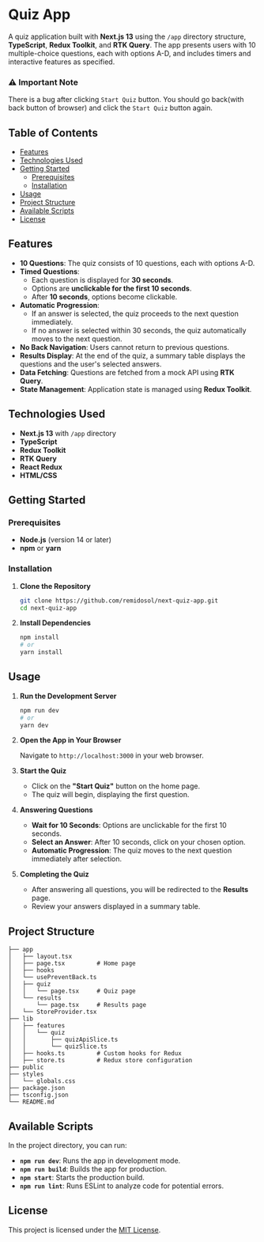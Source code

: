 # Quiz App

A quiz application built with **Next.js 13** using the `/app` directory structure, **TypeScript**, **Redux Toolkit**, and **RTK Query**. The app presents users with 10 multiple-choice questions, each with options A-D, and includes timers and interactive features as specified.

### ⚠ Important Note
There is a bug after clicking `Start Quiz` button. You should go back(with back button of browser) and click the `Start Quiz` button again.

## Table of Contents

- [Features](#features)
- [Technologies Used](#technologies-used)
- [Getting Started](#getting-started)
  - [Prerequisites](#prerequisites)
  - [Installation](#installation)
- [Usage](#usage)
- [Project Structure](#project-structure)
- [Available Scripts](#available-scripts)
- [License](#license)

## Features

- **10 Questions**: The quiz consists of 10 questions, each with options A-D.
- **Timed Questions**:
  - Each question is displayed for **30 seconds**.
  - Options are **unclickable for the first 10 seconds**.
  - After **10 seconds**, options become clickable.
- **Automatic Progression**:
  - If an answer is selected, the quiz proceeds to the next question immediately.
  - If no answer is selected within 30 seconds, the quiz automatically moves to the next question.
- **No Back Navigation**: Users cannot return to previous questions.
- **Results Display**: At the end of the quiz, a summary table displays the questions and the user's selected answers.
- **Data Fetching**: Questions are fetched from a mock API using **RTK Query**.
- **State Management**: Application state is managed using **Redux Toolkit**.

## Technologies Used

- **Next.js 13** with `/app` directory
- **TypeScript**
- **Redux Toolkit**
- **RTK Query**
- **React Redux**
- **HTML/CSS**

## Getting Started

### Prerequisites

- **Node.js** (version 14 or later)
- **npm** or **yarn**

### Installation

1. **Clone the Repository**

   ```bash
   git clone https://github.com/remidosol/next-quiz-app.git
   cd next-quiz-app
   ```

2. **Install Dependencies**

   ```bash
   npm install
   # or
   yarn install
   ```

## Usage

1. **Run the Development Server**

   ```bash
   npm run dev
   # or
   yarn dev
   ```

2. **Open the App in Your Browser**

   Navigate to `http://localhost:3000` in your web browser.

3. **Start the Quiz**

   - Click on the **"Start Quiz"** button on the home page.
   - The quiz will begin, displaying the first question.

4. **Answering Questions**

   - **Wait for 10 Seconds**: Options are unclickable for the first 10 seconds.
   - **Select an Answer**: After 10 seconds, click on your chosen option.
   - **Automatic Progression**: The quiz moves to the next question immediately after selection.

5. **Completing the Quiz**

   - After answering all questions, you will be redirected to the **Results** page.
   - Review your answers displayed in a summary table.

## Project Structure

```plaintext
├── app
│   ├── layout.tsx
│   ├── page.tsx         # Home page
│   ├── hooks
│   └── usePreventBack.ts
│   ├── quiz
│   │   └── page.tsx     # Quiz page
│   └── results
│       └── page.tsx     # Results page
│   └── StoreProvider.tsx
├── lib
│   ├── features
│   │   └── quiz
│   │       ├── quizApiSlice.ts
│   │       └── quizSlice.ts
│   ├── hooks.ts         # Custom hooks for Redux
│   ├── store.ts         # Redux store configuration
├── public
├── styles
│   └── globals.css
├── package.json
├── tsconfig.json
└── README.md
```

## Available Scripts

In the project directory, you can run:

- **`npm run dev`**: Runs the app in development mode.
- **`npm run build`**: Builds the app for production.
- **`npm start`**: Starts the production build.
- **`npm run lint`**: Runs ESLint to analyze code for potential errors.

## License

This project is licensed under the [MIT License](LICENSE).
